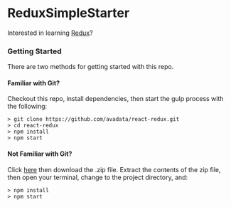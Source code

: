 # ReduxSimpleStarter

Interested in learning [Redux](https://www.udemy.com/react-redux/)?

### Getting Started

There are two methods for getting started with this repo.

#### Familiar with Git?
Checkout this repo, install dependencies, then start the gulp process with the following:

```
> git clone https://github.com/avadata/react-redux.git
> cd react-redux
> npm install
> npm start
```

#### Not Familiar with Git?
Click [here](https://github.com/avadata/react-redux/archive/master.zip) then download the .zip file.  Extract the contents of the zip file, then open your terminal, change to the project directory, and:

```
> npm install
> npm start
```
